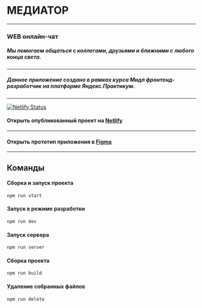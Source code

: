 # __МЕДИАТОР__

---

### WEB онлайн-чат

##### Мы помогаем общаться с коллегами, друзьями и ближними с любого конца света.

___

##### Данное приложение создано в рамках курса Мидл фронтенд-разработчик на платформе Яндекс.Практикум. 

___
[![Netlify Status](https://api.netlify.com/api/v1/badges/dd2d5a0a-1e16-40d8-a944-8e6f545d520a/deploy-status)](https://app.netlify.com/sites/mediator-chat/deploys)
####  Открыть опубликованный проект на [Netlify](https://mediator-chat.netlify.app/ "https://mediator-chat.netlify.app/")

___

####  Открыть прототип приложения в [Figma](https://www.figma.com/file/JE3kmIW3amunmzogk12O5i/MediatorChat "https://www.figma.com/file/JE3kmIW3amunmzogk12O5i/MediatorChat")

___

## Команды

#### Сборка и запуск проекта

```
npm run start
```

#### Запуск в режиме разработки

```
npm run dev
```

#### Запуск сервера

```
npm run server
```

#### Сборка проекта

```
npm run build
```

#### Удаление собранных файлов

```
npm run delete
```